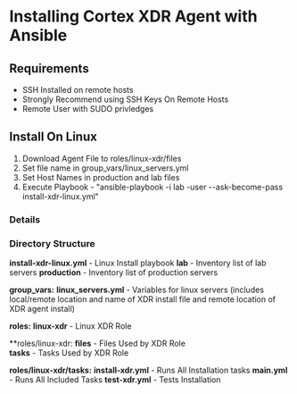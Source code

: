 # Installing Cortex XDR Agent with Ansible

## Requirements
- SSH Installed on remote hosts
- Strongly Recommend using SSH Keys On Remote Hosts
- Remote User with SUDO privledges

## Install On Linux
1. Download Agent File to roles/linux-xdr/files
2. Set file name in group_vars/linux_servers.yml
3. Set Host Names in production and lab files
4. Execute Playbook - "ansible-playbook -i lab -user <remote username> --ask-become-pass install-xdr-linux.yml"

### Details


### Directory Structure
**install-xdr-linux.yml**  - Linux Install playbook
**lab**                    - Inventory list of lab servers
**production**             - Inventory list of production servers

**group_vars:**
  **linux_servers.yml**        - Variables for linux servers (includes local/remote location and name of XDR install file and remote location of XDR agent install)

**roles:**
  **linux-xdr**                - Linux XDR Role

**roles/linux-xdr:
  **files**                    - Files Used by XDR Role  
  **tasks**                    - Tasks Used by XDR Role

**roles/linux-xdr/tasks:**
  **install-xdr.yml**          - Runs All Installation tasks
  **main.yml**                 - Runs All Included Tasks
  **test-xdr.yml**             - Tests Installation 
  
  

